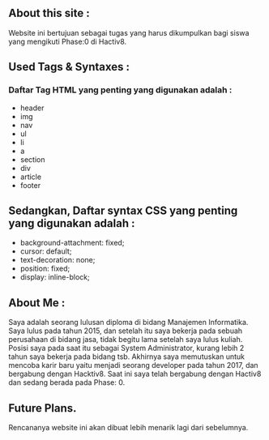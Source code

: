 ## About this site :
Website ini bertujuan sebagai tugas yang harus dikumpulkan bagi siswa yang mengikuti Phase:0 di Hactiv8.

## Used Tags & Syntaxes :
### Daftar Tag HTML yang penting yang digunakan adalah :
- header
- img
- nav
- ul
- li 
- a
- section
- div
- article
- footer

## Sedangkan, Daftar syntax CSS yang penting yang digunakan adalah :
- background-attachment: fixed;
- cursor: default;
- text-decoration: none;
- position: fixed;
- display: inline-block;

## About Me : 
Saya adalah seorang lulusan diploma di bidang Manajemen Informatika.
Saya lulus pada tahun 2015, dan setelah itu saya bekerja pada sebuah perusahaan di bidang jasa, tidak begitu lama setelah saya lulus kuliah.
Posisi saya pada saat itu sebagai System Administrator, kurang lebih 2 tahun saya bekerja pada bidang tsb.
Akhirnya saya memutuskan untuk mencoba karir baru yaitu menjadi seorang developer pada tahun 2017, dan bergabung dengan Hacktiv8.
Saat ini saya telah bergabung dengan Hactiv8 dan sedang berada pada Phase: 0.

## Future Plans.
Rencananya website ini akan dibuat lebih menarik lagi dari sebelumnya.

